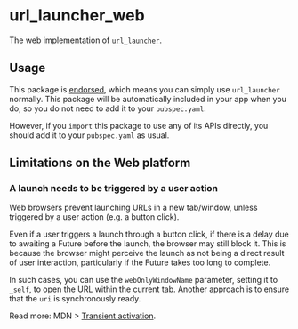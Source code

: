 # url\_launcher\_web

The web implementation of [`url_launcher`][1].

## Usage

This package is [endorsed][2], which means you can simply use `url_launcher`
normally. This package will be automatically included in your app when you do,
so you do not need to add it to your `pubspec.yaml`.

However, if you `import` this package to use any of its APIs directly, you
should add it to your `pubspec.yaml` as usual.

[1]: https://pub.dev/packages/url_launcher
[2]: https://flutter.dev/to/endorsed-federated-plugin

## Limitations on the Web platform

### A launch needs to be triggered by a user action

Web browsers prevent launching URLs in a new tab/window, unless triggered by a
user action (e.g. a button click).

Even if a user triggers a launch through a button click, if there is a delay due
to awaiting a Future before the launch, the browser may still block it. This is
because the browser might perceive the launch as not being a direct result of
user interaction, particularly if the Future takes too long to complete.

In such cases, you can use the `webOnlyWindowName` parameter, setting it to
`_self`, to open the URL within the current tab. Another approach is to ensure
that the `uri` is synchronously ready.

Read more: MDN > [Transient activation](https://developer.mozilla.org/en-US/docs/Glossary/Transient_activation).
